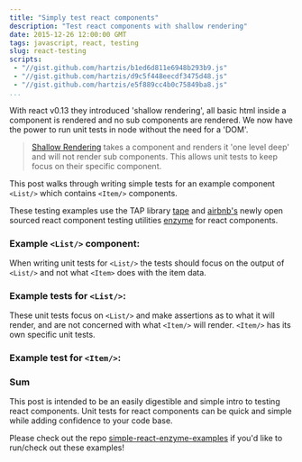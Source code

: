 ```yaml
---
title: "Simply test react components"
description: "Test react components with shallow rendering"
date: 2015-12-26 12:00:00 GMT
tags: javascript, react, testing
slug: react-testing
scripts:
 - "//gist.github.com/hartzis/b1ed6d811e6948b293b9.js"
 - "//gist.github.com/hartzis/d9c5f448eecdf3475d48.js"
 - "//gist.github.com/hartzis/e5f889cc4b0c75849ba8.js"
...
```


With react v0.13 they introduced 'shallow rendering', all basic html inside a component is rendered and no sub components are rendered. We now have the power to run unit tests in node without the need for a 'DOM'.

> [Shallow Rendering](https://facebook.github.io/react/docs/test-utils.html#shallow-rendering) takes a component and renders it 'one level deep' and will not render sub components. This allows unit tests to keep focus on their specific component.

This post walks through writing simple tests for an example component `<List/>` which contains `<Item/>` components.

These testing examples use the TAP library [tape](https://github.com/substack/tape) and [airbnb's](http://nerds.airbnb.com/) newly open sourced react component testing utilities [enzyme](https://github.com/airbnb/enzyme) for react components.

### Example `<List/>` component:
<script src="https://gist.github.com/hartzis/b1ed6d811e6948b293b9.js"></script>

When writing unit tests for `<List/>` the tests should focus on the output of `<List/>` and not what `<Item>` does with the item data.

### Example tests for `<List/>`:
<script src="https://gist.github.com/hartzis/d9c5f448eecdf3475d48.js"></script>

These unit tests focus on `<List/>` and make assertions as to what it will render, and are not concerned with what `<Item/>` will render. `<Item/>` has its own specific unit tests.

### Example test for `<Item/>`:
<script src="https://gist.github.com/hartzis/e5f889cc4b0c75849ba8.js"></script>

### Sum

This post is intended to be an easily digestible and simple intro to testing react components. Unit tests for react components can be quick and simple while adding confidence to your code base.

Please check out the repo [simple-react-enzyme-examples](https://github.com/hartzis/simple-react-enzyme-examples) if you'd like to run/check out these examples!
